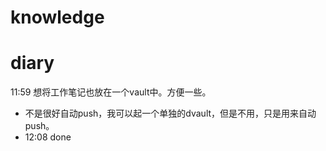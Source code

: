 # knowledge


# diary
11:59 想将工作笔记也放在一个vault中。方便一些。
- 不是很好自动push，我可以起一个单独的dvault，但是不用，只是用来自动push。
- 12:08 done 
